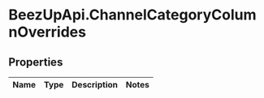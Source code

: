 # BeezUpApi.ChannelCategoryColumnOverrides

## Properties
Name | Type | Description | Notes
------------ | ------------- | ------------- | -------------


